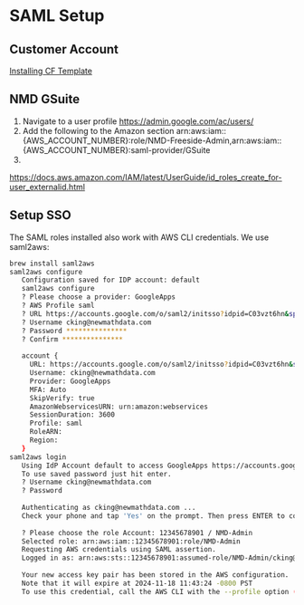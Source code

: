 # SAML Setup

## Customer Account

[Installing CF Template](https://github.com/New-Math-Data/cloudformation-setup-saml-gsuite/blob/main/CF_TEMPLATE_INSTALL.md)

## NMD GSuite

1. Navigate to a user profile
   https://admin.google.com/ac/users/
1. Add the following to the Amazon section
   arn:aws:iam::{AWS_ACCOUNT_NUMBER}:role/NMD-Freeside-Admin,arn:aws:iam::{AWS_ACCOUNT_NUMBER}:saml-provider/GSuite
1.

https://docs.aws.amazon.com/IAM/latest/UserGuide/id_roles_create_for-user_externalid.html

## Setup SSO

The SAML roles installed also work with AWS CLI credentials.
We use saml2aws:
```bash
brew install saml2aws
saml2aws configure 
   Configuration saved for IDP account: default
   saml2aws configure
   ? Please choose a provider: GoogleApps
   ? AWS Profile saml
   ? URL https://accounts.google.com/o/saml2/initsso?idpid=C03vzt6hn&spid=804580507359&forceauthn=false
   ? Username cking@newmathdata.com
   ? Password ***************
   ? Confirm ***************
   
   account {
     URL: https://accounts.google.com/o/saml2/initsso?idpid=C03vzt6hn&spid=804580507359&forceauthn=false
     Username: cking@newmathdata.com
     Provider: GoogleApps
     MFA: Auto
     SkipVerify: true
     AmazonWebservicesURN: urn:amazon:webservices
     SessionDuration: 3600
     Profile: saml
     RoleARN:
     Region:
   }
saml2aws login
   Using IdP Account default to access GoogleApps https://accounts.google.com/o/saml2/initsso?idpid=C03vzt6hn&spid=804580507359&forceauthn=false
   To use saved password just hit enter.
   ? Username cking@newmathdata.com
   ? Password
   
   Authenticating as cking@newmathdata.com ...
   Check your phone and tap 'Yes' on the prompt. Then press ENTER to continue.
   
   ? Please choose the role Account: 12345678901 / NMD-Admin
   Selected role: arn:aws:iam::12345678901:role/NMD-Admin
   Requesting AWS credentials using SAML assertion.
   Logged in as: arn:aws:sts::12345678901:assumed-role/NMD-Admin/cking@newmathdata.com
   
   Your new access key pair has been stored in the AWS configuration.
   Note that it will expire at 2024-11-18 11:43:24 -0800 PST
   To use this credential, call the AWS CLI with the --profile option (e.g. aws --profile saml ec2 describe-instances).
```
